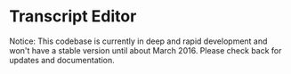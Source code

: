 # Transcript Editor

Notice: This codebase is currently in deep and rapid development and won't have a stable version until about March 2016. Please check back for updates and documentation.

